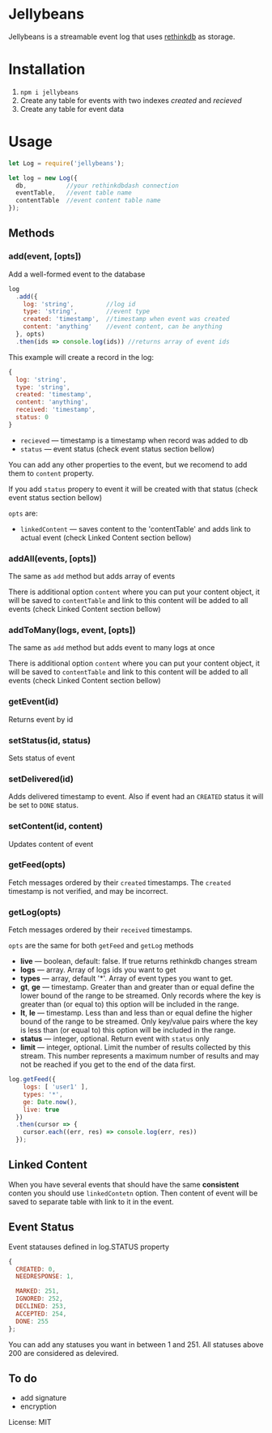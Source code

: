 # Jellybeans

Jellybeans is a streamable event log that uses [rethinkdb](https://www.rethinkdb.com) as storage.

# Installation

1. `npm i jellybeans`
2. Create any table for events with two indexes _created_ and _recieved_
3. Create any table for event data

# Usage

```js
let Log = require('jellybeans');

let log = new Log({
  db,           //your rethinkdbdash connection
  eventTable,   //event table name
  contentTable  //event content table name
});
```

## Methods
### add(event, [opts])
Add a well-formed event to the database

```js
log
  .add({
    log: 'string',         //log id
    type: 'string',        //event type
    created: 'timestamp',  //timestamp when event was created
    content: 'anything'    //event content, can be anything
  }, opts)
  .then(ids => console.log(ids)) //returns array of event ids
```

This example will create a record in the log:
```js
{
  log: 'string',
  type: 'string',
  created: 'timestamp',
  content: 'anything',
  received: 'timestamp',
  status: 0
}
```

* `recieved` — timestamp is a timestamp when record was added to db
* `status` — event status (check event status section bellow)

You can add any other properties to the event, but we recomend to add them to `content` property.

If you add `status` propery to event it will be created with that status (check event status section bellow)

`opts` are:
* `linkedContent` — saves content to the 'contentTable' and adds link to actual event (check Linked Content section bellow)

### addAll(events, [opts])
The same as `add` method but adds array of events

There is additional option `content` where you can put your content object, it will be saved to `contentTable` and link to this content will be added to all events (check Linked Content section bellow)

### addToMany(logs, event, [opts])
The same as `add` method but adds event to many logs at once

There is additional option `content` where you can put your content object, it will be saved to `contentTable` and link to this content will be added to all events (check Linked Content section bellow)

### getEvent(id)
Returns event by id

### setStatus(id, status)
Sets status of event

### setDelivered(id)
Adds delivered timestamp to event. Also if event had an `CREATED` status it will be set to `DONE` status.

### setContent(id, content)
Updates content of event

### getFeed(opts)
Fetch messages ordered by their `created` timestamps. The `created` timestamp is not verified, and may be incorrect.

### getLog(opts)
Fetch messages ordered by their `received` timestamps.

`opts` are the same for both `getFeed` and `getLog` methods

* __live__ — boolean, default: false. If true returns rethinkdb changes stream
* __logs__ — array. Array of logs ids you want to get
* __types__ — array, default '*'. Array of event types you want to get.
* __gt__, __ge__ — timestamp. Greater than and greater than or equal define the lower bound of the range to be streamed. Only records where the key is greater than (or equal to) this option will be included in the range.
* __lt__, __le__ — timestamp. Less than and less than or equal define the higher bound of the range to be streamed. Only key/value pairs where the key is less than (or equal to) this option will be included in the range.
* __status__ — integer, optional. Return event with `status` only
* __limit__ — integer, optional. Limit the number of results collected by this stream. This number represents a maximum number of results and may not be reached if you get to the end of the data first.

```js
log.getFeed({
    logs: [ 'user1' ],
    types: '*',
    ge: Date.now(),
    live: true
  })
  .then(cursor => {
    cursor.each((err, res) => console.log(err, res))
  });
```

## Linked Content

When you have several events that should have the same __consistent__ conten you should use `linkedContetn` option. Then content of event will be saved to separate table with link to it in the event.

## Event Status

Event statauses defined in log.STATUS property
```js
{
  CREATED: 0,
  NEEDRESPONSE: 1,

  MARKED: 251,
  IGNORED: 252,
  DECLINED: 253,
  ACCEPTED: 254,
  DONE: 255
};

```

You can add any statuses you want in between 1 and 251. All statuses above 200 are considered as delevired.


## To do
* add signature
* encryption

License: MIT


